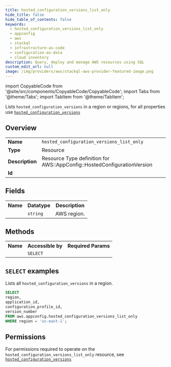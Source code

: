 ```yaml
---
title: hosted_configuration_versions_list_only
hide_title: false
hide_table_of_contents: false
keywords:
  - hosted_configuration_versions_list_only
  - appconfig
  - aws
  - stackql
  - infrastructure-as-code
  - configuration-as-data
  - cloud inventory
description: Query, deploy and manage AWS resources using SQL
custom_edit_url: null
image: /img/providers/aws/stackql-aws-provider-featured-image.png
---
```


import CopyableCode from '@site/src/components/CopyableCode/CopyableCode';
import Tabs from '@theme/Tabs';
import TabItem from '@theme/TabItem';

Lists <code>hosted_configuration_versions</code> in a region or regions, for all properties use <a href="/providers/aws/serviceName/hosted_configuration_versions/"><code>hosted_configuration_versions</code></a>

## Overview
<table><tbody>
<tr><td><b>Name</b></td><td><code>hosted_configuration_versions_list_only</code></td></tr>
<tr><td><b>Type</b></td><td>Resource</td></tr>
<tr><td><b>Description</b></td><td>Resource Type definition for AWS::AppConfig::HostedConfigurationVersion</td></tr>
<tr><td><b>Id</b></td><td><CopyableCode code="aws.appconfig.hosted_configuration_versions_list_only" /></td></tr>
</tbody></table>

## Fields
<table><tbody><tr><th>Name</th><th>Datatype</th><th>Description</th></tr><tr><td><CopyableCode code="region" /></td><td><code>string</code></td><td>AWS region.</td></tr>
</tbody></table>

## Methods

<table><tbody>
  <tr>
    <th>Name</th>
    <th>Accessible by</th>
    <th>Required Params</th>
  </tr>
  <tr>
    <td><CopyableCode code="list_resources" /></td>
    <td><code>SELECT</code></td>
    <td><CopyableCode code="region" /></td>
  </tr>
</tbody></table>

## `SELECT` examples
Lists all <code>hosted_configuration_versions</code> in a region.
```sql
SELECT
region,
application_id,
configuration_profile_id,
version_number
FROM aws.appconfig.hosted_configuration_versions_list_only
WHERE region = 'us-east-1';
```


## Permissions

For permissions required to operate on the <code>hosted_configuration_versions_list_only</code> resource, see <a href="/providers/aws/appconfig/hosted_configuration_versions/#permissions"><code>hosted_configuration_versions</code></a>

